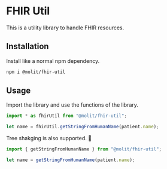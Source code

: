 # FHIR Util

This is a utility library to handle FHIR resources.

## Installation

Install like a normal npm dependency.

```bash
npm i @molit/fhir-util
```

## Usage

Import the library and use the functions of the library.

```js
import * as fhirUtil from "@molit/fhir-util";

let name = fhirUtil.getStringFromHumanName(patient.name);
```

Tree shakging is also supported. 🌲

```js
import { getStringFromHumanName } from "@molit/fhir-util";

let name = getStringFromHumanName(patient.name);
```
